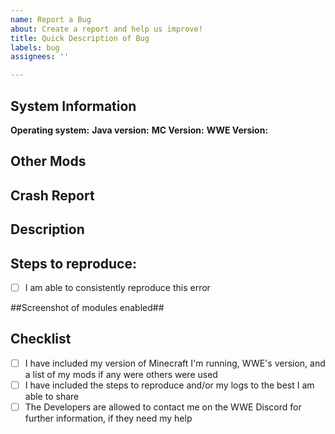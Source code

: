 ```yaml
---
name: Report a Bug
about: Create a report and help us improve!
title: Quick Description of Bug
labels: bug
assignees: ''

---
```


## System Information
**Operating system:**
**Java version:**
**MC Version:**
**WWE Version:**

## Other Mods
<!-- Other mods can effect WWE in an undesirable way. Please list your active mods! -->

## Crash Report
<!-- You can delete this line if you don't have any crash reports to give. -->
<!-- You can find your logs in `%appdata%/.minecraft/logs/` for Windows, or  `/Library/Application\ Support/minecraft/logs` for Mac. -->

## Description
<!-- Flight kills me on mcserver.com / Xray doesn't work in WWE for 1.14.2. / My game crashes when enabling Flastplace! -->

## Steps to reproduce:
- [ ] I am able to consistently reproduce this error
<!-- If you can consistently get this error, let us know how! If we can reproduce it, we can fix it. If we can't, then we're just shooting in the dark on whether or not we've fixed it! -->

##Screenshot of modules enabled##
<!-- Even if you don't think it could effect what happened, sometimes modules may break others. We don't know! We may never know, if you don't show us what mods are enabled. -->


## Checklist
- [ ] I have included my version of Minecraft I'm running, WWE's version, and a list of my mods if any were others were used
- [ ] I have included the steps to reproduce and/or my logs to the best I am able to share
- [ ] The Developers are allowed to contact me on the WWE Discord for further information, if they need my help
